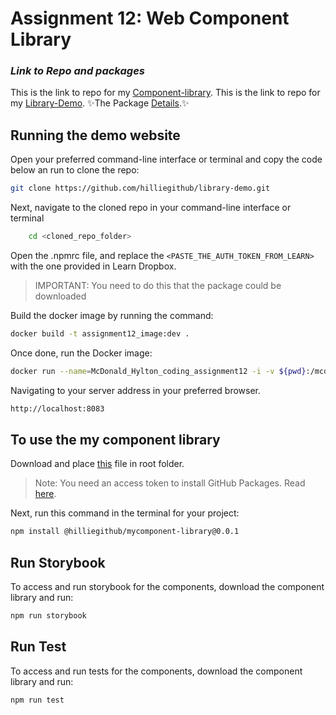 # Assignment 12: Web Component Library
### _Link to Repo and packages_


This is the link to repo for my [Component-library](https://github.com/hilliegithub/mycomponent-library/tree/master/src).
This is the link to repo for my [Library-Demo](https://github.com/hilliegithub/library-demo). ✨The Package  [Details](https://github.com/users/hilliegithub/packages/npm/package/mycomponent-library).✨

## Running the demo website

Open your preferred command-line interface or terminal and copy the code below an run to clone the repo:

```sh
git clone https://github.com/hilliegithub/library-demo.git
```

Next, navigate to the cloned repo in your command-line interface or terminal

```sh
    cd <cloned_repo_folder>
```

Open the .npmrc file, and replace the `<PASTE_THE_AUTH_TOKEN_FROM_LEARN>` with the one provided in Learn Dropbox. 
> IMPORTANT: You need to do this that the package could be downloaded

Build the docker image by running the command:

```sh
docker build -t assignment12_image:dev .
```

Once done, run the Docker image:

```sh
docker run --name=McDonald_Hylton_coding_assignment12 -i -v ${pwd}:/mcdonald_hylton_ui_garden -v /mcdonald_hylton_ui_garden/node_modules -p 8083:3000 assignment12_image:dev
```

Navigating to your server address in your preferred browser.

```sh
http://localhost:8083
```
## To use the my component library

Download and place [this](https://github.com/hilliegithub/library-demo/blob/main/.npmrc) file in root folder. 

> Note: You need an access token to install GitHub Packages. Read [here](https://docs.github.com/en/packages/working-with-a-github-packages-registry/working-with-the-npm-registry).

Next, run this command in the terminal for your project:
```sh
npm install @hilliegithub/mycomponent-library@0.0.1
```

## Run Storybook

To access and run storybook for the components, download the component library and run:

```sh
npm run storybook
```

## Run Test

To access and run tests for the components, download the component library and run:

```sh
npm run test
```
